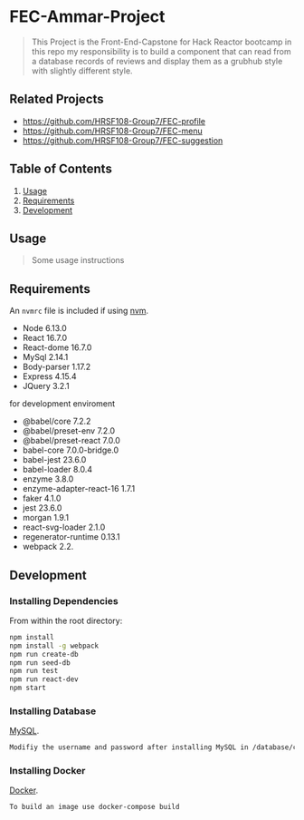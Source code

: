 # FEC-Ammar-Project

> This Project is the Front-End-Capstone for Hack Reactor bootcamp
> in this repo my responsibility is to build a component that can read
> from a database records of reviews and display them as a grubhub style
> with slightly different style.

## Related Projects

  - https://github.com/HRSF108-Group7/FEC-profile
  - https://github.com/HRSF108-Group7/FEC-menu
  - https://github.com/HRSF108-Group7/FEC-suggestion

## Table of Contents

1. [Usage](#Usage)
1. [Requirements](#requirements)
1. [Development](#development)

## Usage

> Some usage instructions

## Requirements

An `nvmrc` file is included if using [nvm](https://github.com/creationix/nvm).

- Node 6.13.0
- React 16.7.0
- React-dome 16.7.0
- MySql 2.14.1
- Body-parser 1.17.2
- Express 4.15.4
- JQuery 3.2.1

for development enviroment 
- @babel/core 7.2.2
- @babel/preset-env 7.2.0
- @babel/preset-react 7.0.0
- babel-core 7.0.0-bridge.0
- babel-jest 23.6.0
- babel-loader 8.0.4
- enzyme 3.8.0
- enzyme-adapter-react-16 1.7.1
- faker 4.1.0
- jest 23.6.0
- morgan 1.9.1
- react-svg-loader 2.1.0
- regenerator-runtime 0.13.1
- webpack 2.2.

## Development

### Installing Dependencies

From within the root directory:

```sh
npm install
npm install -g webpack
npm run create-db
npm run seed-db
npm run test
npm run react-dev
npm start
```

### Installing Database
[MySQL](https://dev.mysql.com/downloads/installer/).
```sh
Modifiy the username and password after installing MySQL in /database/config.js file
```

### Installing Docker
[Docker](https://docs.docker.com/v17.12/install).
```sh
To build an image use docker-compose build
```
